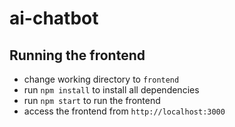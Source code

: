 # ai-chatbot

## Running the frontend

- change working directory to `frontend`
- run `npm install` to install all dependencies
- run `npm start` to run the frontend
- access the frontend from `http://localhost:3000`

